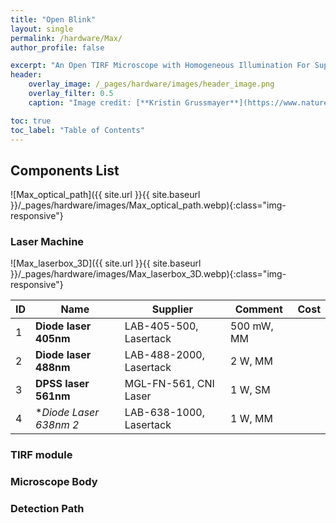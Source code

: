 ```yaml
---
title: "Open Blink"
layout: single
permalink: /hardware/Max/
author_profile: false

excerpt: "An Open TIRF Microscope with Homogeneous Illumination For Super-resolution Imaging"
header: 
    overlay_image: /_pages/hardware/images/header_image.png
    overlay_filter: 0.5
    caption: "Image credit: [**Kristin Grussmayer**](https://www.nature.com/articles/ncomms6830)"

toc: true
toc_label: "Table of Contents"
---
```

## Components List
![Max_optical_path]({{ site.url }}{{ site.baseurl }}/_pages/hardware/images/Max_optical_path.webp){:class="img-responsive"}

### Laser Machine
![Max_laserbox_3D]({{ site.url }}{{ site.baseurl }}/_pages/hardware/images/Max_laserbox_3D.webp){:class="img-responsive"}

| ID | Name                     | Supplier                | Comment    | Cost |
|----|--------------------------|-------------------------|------------|------|
| 1  | **Diode laser 405nm**    | LAB-405-500, Lasertack  | 500 mW, MM |      |
| 2  | **Diode laser 488nm**    | LAB-488-2000, Lasertack | 2 W, MM    |      |
| 3  | **DPSS laser 561nm**     | MGL-FN-561, CNI Laser   | 1 W, SM    |      |
| 4  | **Diode Laser 638nm *2** | LAB-638-1000, Lasertack | 1 W, MM    |      |



### TIRF module
### Microscope Body
### Detection Path